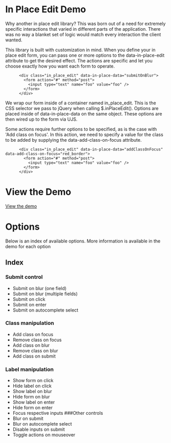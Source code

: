 # In Place Edit Demo

Why another in place edit library? This was born out of a need for extremely
specific interactions that varied in different parts of the application. There
was no way a blanket set of logic would match every interaction the client
wanted.

This library is built with customization in mind. When you define your in
place edit form, you can pass one or more options to the data-in-place-edit
attribute to get the desired effect. The actions are specific and let you
choose exactly how you want each form to operate.



          <div class="in_place_edit" data-in-place-data="submitOnBlur">
            <form action="#" method="post">
              <input type="text" name="foo" value="foo" />
            </form>
          </div>


We wrap our form inside of a container named in_place_edit. This is the CSS
selector we pass to jQuery when calling $.inPlaceEdit(). Options are
placed inside of data-in-place-data on the same object. These options are then
wired up to the form via UJS.

Some actions require further options to be specified, as is the case with 'Add
class on focus'. In this action, we need to specify a value for the class to
be added by supplying the data-add-class-on-focus attribute.



          <div class="in_place_edit" data-in-place-data="addClassOnFocus" data-add-class-on-focus="red_border">
            <form action="#" method="post">
              <input type="text" name="foo" value="foo" />
            </form>
          </div>

# View the Demo

[View the demo](http://mrfrosti.com/in_place_edit_demo.html)

# Options

Below is an index of available options. More information is available
in the demo for each option

## Index

### Submit control
  * Submit on blur (one field)
  * Submit on blur (multiple fields)
  * Submit on click
  * Submit on enter
  * Submit on autocomplete select
### Class manipulation
  * Add class on focus
  * Remove class on focus
  * Add class on blur
  * Remove class on blur
  * Add class on submit
### Label manipulation
  * Show form on click
  * Hide label on click
  * Show label on blur
  * Hide form on blur
  * Show label on enter
  * Hide form on enter
  * Focus respective inputs
###Other controls
  * Blur on submit
  * Blur on autocomplete select
  * Disable inputs on submit
  * Toggle actions on mouseover
